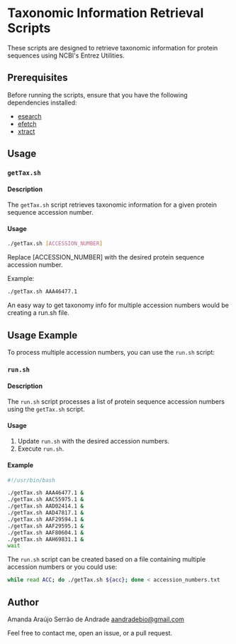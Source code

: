 # Taxonomic Information Retrieval Scripts

These scripts are designed to retrieve taxonomic information for protein sequences using NCBI's Entrez Utilities.

## Prerequisites

Before running the scripts, ensure that you have the following dependencies installed:

- [esearch](https://www.ncbi.nlm.nih.gov/books/NBK179288/)
- [efetch](https://www.ncbi.nlm.nih.gov/books/NBK25499/)
- [xtract](https://www.ncbi.nlm.nih.gov/books/NBK179288/)

## Usage

### `getTax.sh`

#### Description

The `getTax.sh` script retrieves taxonomic information for a given protein sequence accession number.

#### Usage

```bash
./getTax.sh [ACCESSION_NUMBER]
```

Replace [ACCESSION_NUMBER] with the desired protein sequence accession number.

Example:

```bash
./getTax.sh AAA46477.1
```

An easy way to get taxonomy info for multiple accession numbers would be creating a run.sh file.

## Usage Example

To process multiple accession numbers, you can use the `run.sh` script:

### `run.sh`

#### Description

The `run.sh` script processes a list of protein sequence accession numbers using the `getTax.sh` script.

#### Usage

1. Update `run.sh` with the desired accession numbers.
2. Execute `run.sh`.

#### Example

```bash
#!/usr/bin/bash

./getTax.sh AAA46477.1 &
./getTax.sh AAC55975.1 &
./getTax.sh AAD02414.1 &
./getTax.sh AAD47817.1 &
./getTax.sh AAF29594.1 &
./getTax.sh AAF29595.1 &
./getTax.sh AAF80604.1 &
./getTax.sh AAH69831.1 &
wait
```

The `run.sh` script can be created based on a file containing multiple accession numbers or you could use: 

```bash
while read ACC; do ./getTax.sh ${acc}; done < accession_numbers.txt
```

## Author

Amanda Araújo Serrão de Andrade aandradebio@gmail.com

Feel free to contact me, open an issue, or a pull request.





